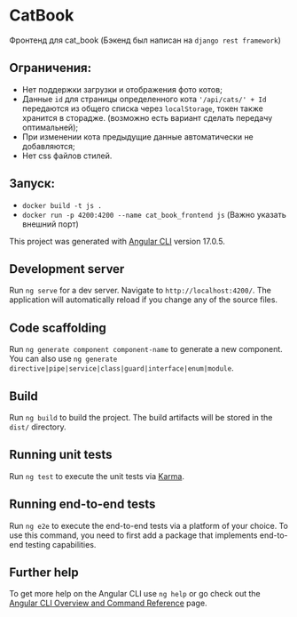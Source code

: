 # CatBook

Фронтенд для cat_book
(Бэкенд был написан на `django rest framework`)

## Ограничения:
- Нет поддержки загрузки и отображения фото котов;
- Данные `id` для страницы определенного кота `'/api/cats/' + Id`
передаются из общего списка через `localStorage`, токен также хранится в сторадже.
(возможно есть вариант сделать передачу оптимальней);
- При изменении кота предыдущие данные автоматически не добавляются;
- Нет css файлов стилей.


## Запуск:
- `docker build -t js .`
- `docker run -p 4200:4200 --name cat_book_frontend js` (Важно указать внешний порт)



This project was generated with [Angular CLI](https://github.com/angular/angular-cli) version 17.0.5.

## Development server

Run `ng serve` for a dev server. Navigate to `http://localhost:4200/`. The application will automatically reload if you change any of the source files.

## Code scaffolding

Run `ng generate component component-name` to generate a new component. You can also use `ng generate directive|pipe|service|class|guard|interface|enum|module`.

## Build

Run `ng build` to build the project. The build artifacts will be stored in the `dist/` directory.

## Running unit tests

Run `ng test` to execute the unit tests via [Karma](https://karma-runner.github.io).

## Running end-to-end tests

Run `ng e2e` to execute the end-to-end tests via a platform of your choice. To use this command, you need to first add a package that implements end-to-end testing capabilities.

## Further help

To get more help on the Angular CLI use `ng help` or go check out the [Angular CLI Overview and Command Reference](https://angular.io/cli) page.




